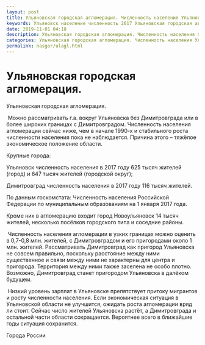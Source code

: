 ```yaml
---
layout: post
title: Ульяновская городская агломерация. Численность населения Ульяновска 
keywords: Ульяновск население численность 2017 Ульяновская городская агломерация Димитровград
date: 2019-11-01 04:18
description: Ульяновская городская агломерация. Численность населения Ульяновска и Димитровграда 2017
categories: Ульяновская городская агломерация. Численность населения Ульяновска и Димитровграда 2017
permalink: nasgor/ulagl.html
---
```


# Ульяновская городская агломерация.



Ульяновская городская агломерация.




 Можно рассматривать г.а. вокруг Ульяновска без Димитровграда или в более широких границах с Димитровградом. Численность населения агломерации сейчас ниже, чем в начале 1990-х и стабильного роста численности населения пока не наблюдается. Причина этого – тяжёлое экономическое положение области.




Крупные города:


Ульяновск численность населения в 2017 году 625 тысяч жителей (город) и 647 тысяч жителей (городской округ);


Димитровград численность населения в 2017 году 116 тысяч жителей.


По данным госкомстата: Численность населения Российской Федерации по муниципальным образованиям на 1 января 2017 года.


 Кроме них в агломерацию входит город Новоульяновск 14 тысяч жителей, несколько посёлков городского типа и соседние районы.


 Численность населения агломерации в узких границах можно оценить в 0,7-0,8 млн. жителей, с Димитровградом  и его пригородами около 1 млн. жителей.
Рассматривать Димитровград как пригород Ульяновска не совсем правильно, поскольку расстояние между ними существенное и связи между ними не характерны для центра и пригорода. Территория между ними также заселена не особо плотно. Возможно, Димитровград станет пригородом Ульяновска в далёком будущем.




 Низкий уровень зарплат в Ульяновске препятствует притоку мигрантов и росту численности населения. Если экономическая ситуация в Ульяновской области не улучшится, ожидать роста агломерации вряд ли стоит. 
Сейчас число жителей Ульяновска растёт, а Димитровграда и остальной части области сокращается. Вероятнее всего в ближайшие годы ситуация сохранится. 




Города России



		
